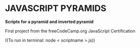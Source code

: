 # JAVASCRIPT PYRAMIDS

**Scripts for a pyramid and inverted pyramid**

First project from the freeCodeCamp.org JavaScript Certification

((To run in terminal: node < scriptname >.js))
